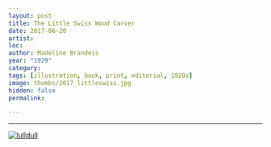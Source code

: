 ```yaml
---
layout: post
title: The Little Swiss Wood Carver
date: 2017-06-20
artist: 
loc: 
author: Madeline Brandeis
year: "1929"
category: 
tags: [illustration, book, print, editorial, 1920s]
image: thumbs/2017_littleswiss.jpg
hidden: false
permalink:

---
```





---


<div class="post_image">
	<a href="{{ site.baseurl }}/images/posts/2017_littleswiss/001.jpg" target="_blank">
	<img src="{{ site.baseurl }}/images/posts/2017_littleswiss/001.jpg" alt="lulldull"></a>
</div>